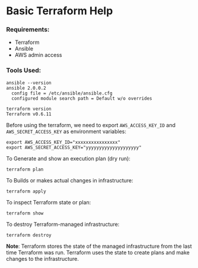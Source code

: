 # Basic Terraform Help

### Requirements:

- Terraform
- Ansible
- AWS admin access

### Tools Used:
```shell
ansible --version
ansible 2.0.0.2
  config file = /etc/ansible/ansible.cfg
  configured module search path = Default w/o overrides

terraform version
Terraform v0.6.11
```

Before using the terraform, we need to export `AWS_ACCESS_KEY_ID` and `AWS_SECRET_ACCESS_KEY` as environment variables:

```
export AWS_ACCESS_KEY_ID="xxxxxxxxxxxxxxxx"
export AWS_SECRET_ACCESS_KEY="yyyyyyyyyyyyyyyyyyyy"
```
To Generate and show an execution plan (dry run):
```
terraform plan
```
To Builds or makes actual changes in infrastructure:
```
terraform apply
```
To inspect Terraform state or plan:
```
terraform show
```
To destroy Terraform-managed infrastructure:
```
terraform destroy
```
**Note**: Terraform stores the state of the managed infrastructure from the last time Terraform was run. Terraform uses the state to create plans and make changes to the infrastructure.


